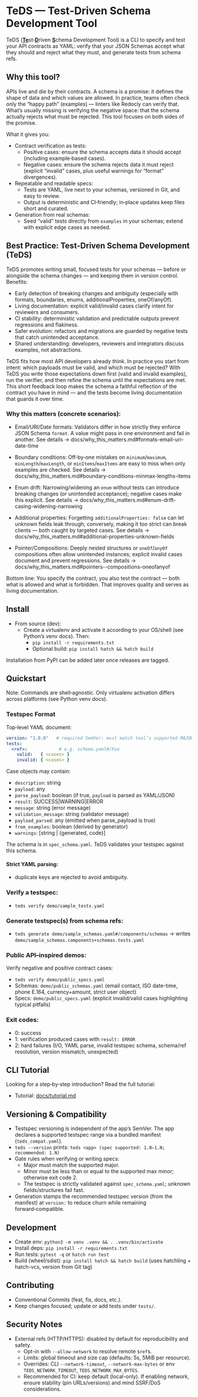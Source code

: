 # TeDS — Test‑Driven Schema Development Tool

TeDS (<u>**Te**</u>st‑<u>**D**</u>riven <u>**S**</u>chema Development Tool) is a CLI to specify and test your API contracts as YAML: verify that your JSON Schemas accept what they should and reject what they must, and generate tests from schema refs.

## Why this tool?

APIs live and die by their contracts. A schema is a promise: it defines the shape of data and which values are allowed. In practice, teams often check only the “happy path” (examples) — linters like Redocly can verify that. What’s usually missing is verifying the negative space: that the schema actually rejects what must be rejected. This tool focuses on both sides of the promise.

What it gives you:

- Contract verification as tests:
  - Positive cases: ensure the schema accepts data it should accept (including example‑based cases).
  - Negative cases: ensure the schema rejects data it must reject (explicit “invalid” cases, plus useful warnings for “format” divergences).
- Repeatable and readable specs:
  - Tests are YAML, live next to your schemas, versioned in Git, and easy to review.
  - Output is deterministic and CI‑friendly; in‑place updates keep files short and curated.
- Generation from real schemas:
  - Seed “valid” tests directly from `examples` in your schemas; extend with explicit edge cases as needed.

## Best Practice: Test‑Driven Schema Development (TeDS)

TeDS promotes writing small, focused tests for your schemas — before or alongside the schema changes — and keeping them in version control. Benefits:

- Early detection of breaking changes and ambiguity (especially with formats, boundaries, enums, additionalProperties, oneOf/anyOf).
- Living documentation: explicit valid/invalid cases clarify intent for reviewers and consumers.
- CI stability: deterministic validation and predictable outputs prevent regressions and flakiness.
- Safer evolution: refactors and migrations are guarded by negative tests that catch unintended acceptance.
- Shared understanding: developers, reviewers and integrators discuss examples, not abstractions.

TeDS fits how most API developers already think. In practice you start from intent: which payloads must be valid, and which must be rejected? With TeDS you write those expectations down first (valid and invalid examples), run the verifier, and then refine the schema until the expectations are met. This short feedback loop makes the schema a faithful reflection of the contract you have in mind — and the tests become living documentation that guards it over time.

### Why this matters (concrete scenarios):

 - Email/URI/Date formats: Validators differ in how strictly they enforce JSON Schema `format`. A value might pass in one environment and fail in another. See details → docs/why_this_matters.md#formats-email-uri-date-time

 - Boundary conditions: Off‑by‑one mistakes on `minimum`/`maximum`, `minLength`/`maxLength`, or `minItems`/`maxItems` are easy to miss when only examples are checked. See details → docs/why_this_matters.md#boundary-conditions-minmax-lengths-items

 - Enum drift: Narrowing/widening an `enum` without tests can introduce breaking changes (or unintended acceptance); negative cases make this explicit. See details → docs/why_this_matters.md#enum-drift-casing-widening-narrowing

 - Additional properties: Forgetting `additionalProperties: false` can let unknown fields leak through; conversely, making it too strict can break clients — both caught by targeted cases. See details → docs/why_this_matters.md#additional-properties-unknown-fields

 - Pointer/Compositions: Deeply nested structures or `oneOf`/`anyOf` compositions often allow unintended instances; explicit invalid cases document and prevent regressions. See details → docs/why_this_matters.md#pointers--compositions-oneofanyof

Bottom line: You specify the contract, you also test the contract — both what is allowed and what is forbidden. That improves quality and serves as living documentation.

## Install

- From source (dev):
  - Create a virtualenv and activate it according to your OS/shell (see Python’s venv docs). Then:
    - `pip install -r requirements.txt`
    - Optional build: `pip install hatch && hatch build`

Installation from PyPI can be added later once releases are tagged.

## Quickstart

Note: Commands are shell‑agnostic. Only virtualenv activation differs across platforms (see Python venv docs).

### Testspec Format

Top‑level YAML document:

```yaml
version: "1.0.0"   # required SemVer; must match tool’s supported MAJOR and not exceed supported MINOR
tests:
  <ref>:            # e.g. schema.yaml#/Foo
    valid:   { <cases> }
    invalid: { <cases> }
```

Case objects may contain:
- `description`: string
- `payload`: any
- `parse_payload`: boolean (if true, `payload` is parsed as YAML/JSON)
- `result`: SUCCESS|WARNING|ERROR
- `message`: string (error message)
- `validation_message`: string (validator message)
- `payload_parsed`: any (emitted when parse_payload is true)
- `from_examples`: boolean (derived by generator)
- `warnings`: [string | {generated, code}]

The schema is in `spec_schema.yaml`. TeDS validates your testspec against this schema.

#### Strict YAML parsing:
- duplicate keys are rejected to avoid ambiguity.

### Verify a testspec:
- `teds verify demo/sample_tests.yaml`

### Generate testspec(s) from schema refs:
- `teds generate demo/sample_schemas.yaml#/components/schemas`
  → writes `demo/sample_schemas.components+schemas.tests.yaml`

### Public API–inspired demos:
Verify negative and positive contract cases:
- `teds verify demo/public_specs.yaml`
- Schemas: `demo/public_schemas.yaml` (email contact, ISO date-time, phone E.164, currency+amount, strict user object)
- Specs:   `demo/public_specs.yaml` (explicit invalid/valid cases highlighting typical pitfalls)

### Exit codes:
- 0: success
- 1: verification produced cases with `result: ERROR`
- 2: hard failures (I/O, YAML parse, invalid testspec schema, schema/ref resolution, version mismatch, unexpected)

## CLI Tutorial

Looking for a step‑by‑step introduction? Read the full tutorial:

- Tutorial: [docs/tutorial.md](docs/tutorial.md)

## Versioning & Compatibility

- Testspec versioning is independent of the app’s SemVer. The app declares a supported testspec range via a bundled manifest (`teds_compat.yaml`).
- `teds --version` prints: `teds <app> (spec supported: 1.0–1.N; recommended: 1.N)`
- Gate rules when verifying or writing specs:
  - Major must match the supported major.
  - Minor must be less than or equal to the supported max minor; otherwise exit code 2.
  - The testspec is strictly validated against `spec_schema.yaml`; unknown fields/structures fail fast.
- Generation stamps the recommended testspec version (from the manifest) at `version:` to reduce churn while remaining forward‑compatible.

## Development

- Create env: `python3 -m venv .venv && . .venv/bin/activate`
- Install deps: `pip install -r requirements.txt`
- Run tests: `pytest -q` or `hatch run test`
- Build (wheel/sdist): `pip install hatch && hatch build` (uses hatchling + hatch-vcs, version from Git tag)

## Contributing

- Conventional Commits (feat, fix, docs, etc.).
- Keep changes focused; update or add tests under `tests/`.

## Security Notes

- External refs (HTTP/HTTPS): disabled by default for reproducibility and safety.
  - Opt-in with `--allow-network` to resolve remote `$ref`s.
  - Limits: global timeout and size cap (defaults: 5s, 5MiB per resource).
  - Overrides: CLI `--network-timeout`, `--network-max-bytes` or env `TEDS_NETWORK_TIMEOUT`, `TEDS_NETWORK_MAX_BYTES`.
  - Recommended for CI: keep default (local-only). If enabling network, ensure stability (pin URLs/versions) and mind SSRF/DoS considerations.
